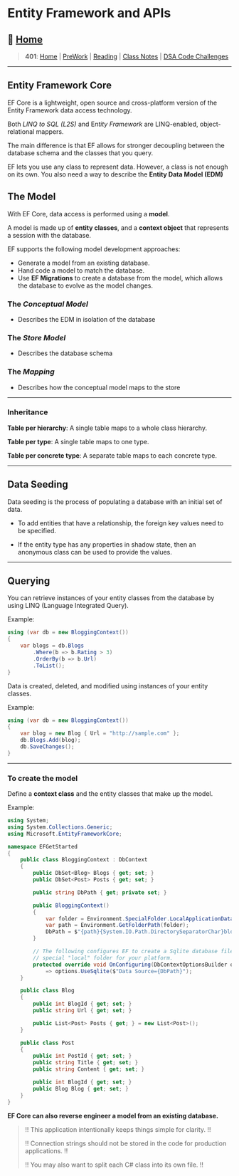 # Entity Framework and APIs

## 🏡 [**Home**](https://mistidinzy.github.io/ReadingNotes/)

> **401**: [Home](/c401home.md)
|
[PreWork](/401/PreworkRM.md)
|
[Reading](/401/ReadingRM.md)
|
[Class Notes](/401/ClassRM.md)
|
[DSA Code Challenges](https://mistidinzy.github.io/data-structures-and-algorithms/)
>

---

## Entity Framework Core

EF Core is a lightweight, open source and cross-platform version of the Entity Framework data access technology.

Both *LINQ to SQL (L2S)* and E*ntity Framework* are LINQ-enabled, object-relational mappers.

The main difference is that EF allows for stronger decoupling between the database schema and the classes that you query.

EF lets you use any class to represent data. However, a class is not enough on its own. You also need a way to describe the **Entity Data Model (EDM)**

## The Model

With EF Core, data access is performed using a **model**.

A model is made up of **entity classes**, and a **context object** that represents a session with the database.

EF supports the following model development approaches:

* Generate a model from an existing database.
* Hand code a model to match the database.
* Use **EF Migrations** to create a database from the model, which allows the database to evolve as the model changes.

### The *Conceptual Model*

* Describes the EDM in isolation of the database

### The *Store Model*

* Describes the database schema

### The *Mapping*

* Describes how the conceptual model maps to the store

---

### Inheritance

**Table per hierarchy**: A single table maps to a whole class hierarchy.

**Table per type**: A single table maps to one type.

**Table per concrete type**: A separate table maps to each concrete type.

---

## Data Seeding

Data seeding is the process of populating a database with an initial set of data.

* To add entities that have a relationship, the foreign key values need to be specified.

* If the entity type has any properties in shadow state, then an anonymous class can be used to provide the values.

---

## Querying

You can retrieve instances of your entity classes from the database by using LINQ (Language Integrated Query).

Example:

```C#
using (var db = new BloggingContext())
{
    var blogs = db.Blogs
        .Where(b => b.Rating > 3)
        .OrderBy(b => b.Url)
        .ToList();
}
```

Data is created, deleted, and modified using instances of your entity classes.

Example:

```C#
using (var db = new BloggingContext())
{
    var blog = new Blog { Url = "http://sample.com" };
    db.Blogs.Add(blog);
    db.SaveChanges();
}
```

---

### **To create the model**

Define a **context class** and the entity classes that make up the model.

Example:

```C#
using System;
using System.Collections.Generic;
using Microsoft.EntityFrameworkCore;

namespace EFGetStarted
{
    public class BloggingContext : DbContext
    {
        public DbSet<Blog> Blogs { get; set; }
        public DbSet<Post> Posts { get; set; }

        public string DbPath { get; private set; }

        public BloggingContext()
        {
            var folder = Environment.SpecialFolder.LocalApplicationData;
            var path = Environment.GetFolderPath(folder);
            DbPath = $"{path}{System.IO.Path.DirectorySeparatorChar}blogging.db";
        }

        // The following configures EF to create a Sqlite database file in the
        // special "local" folder for your platform.
        protected override void OnConfiguring(DbContextOptionsBuilder options)
            => options.UseSqlite($"Data Source={DbPath}");
    }

    public class Blog
    {
        public int BlogId { get; set; }
        public string Url { get; set; }

        public List<Post> Posts { get; } = new List<Post>();
    }

    public class Post
    {
        public int PostId { get; set; }
        public string Title { get; set; }
        public string Content { get; set; }

        public int BlogId { get; set; }
        public Blog Blog { get; set; }
    }
}
```

**EF Core can also reverse engineer a model from an existing database.**

> ‼️ This application intentionally keeps things simple for clarity. ‼️
>
> ‼️ Connection strings should not be stored in the code for production applications. ‼️
>
> ‼️ You may also want to split each C# class into its own file. ‼️
